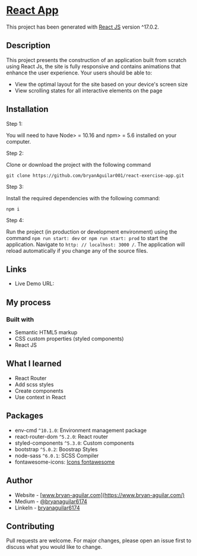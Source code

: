 # [React App]()

This project has been generated with [React JS](https://es.reactjs.org/) version ^17.0.2.

## Description

This project presents the construction of an application built from scratch using React Js, the site is fully responsive and contains animations that enhance the user experience. Your users should be able to:

- View the optimal layout for the site based on your device's screen size
- View scrolling states for all interactive elements on the page

## Installation

Step 1:

You will need to have Node> = 10.16 and npm> = 5.6 installed on your computer.

Step 2:

Clone or download the project with the following command

```
git clone https://github.com/bryanAguilar001/react-exercise-app.git
```

Step 3:

Install the required dependencies with the following command:

```
npm i
```

Step 4:

Run the project (in production or development environment) using the command `npm run start: dev` or` npm run start: prod` to start the application. Navigate to `http: // localhost: 3000 /`. The application will reload automatically if you change any of the source files.

## Links

- Live Demo URL: []()

## My process

### Built with

- Semantic HTML5 markup
- CSS custom properties (styled components)
- React JS

## What I learned

- React Router
- Add scss styles
- Create components
- Use context in React

## Packages

* env-cmd `^10.1.0`: Environment management package
* react-router-dom `^5.2.0`: React router
* styled-components `^5.3.0`: Custom components
* bootstrap `^5.0.2`: Boostrap Styles
* node-sass `^6.0.1`: SCSS Compiler
* fontawesome-icons: [Icons fontawesome](https://fontawesome.com/v5.15/how-to-use/on-the-web/using-with/react)

## Author

- Website - [www.bryan-aguilar.com](https://www.bryan-aguilar.com/)
- Medium - [@bryanaguilar6174](https://bryanaguilar6174.medium.com/)
- LinkeIn - [bryanaguilar6174](https://www.linkedin.com/in/bryanaguilar6174)

## Contributing

Pull requests are welcome. For major changes, please open an issue first to discuss what you would like to change.

## 